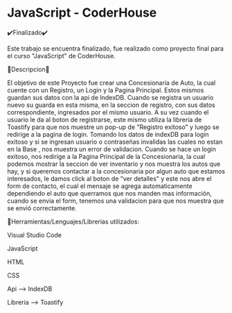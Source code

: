# JavaScript - CoderHouse
✔️Finalizado✔️

Este trabajo se encuentra finalizado, fue realizado como proyecto final para el curso "JavaScript" de CoderHouse.

📰Descripcion📰

El objetivo de este Proyecto fue crear una Concesionaria de Auto, la cual cuente con un Registro, un Login y la Pagina Principal.
Estos mismos guardan sus datos con la api de IndexDB. Cuando se registra un usuario nuevo su guarda en esta misma, en la seccion de registro, con sus datos correspondiente, ingresados por el mismo usuario.
A su vez cuando el usuario le da al boton de registrarse, este mismo utiliza la libreria de Toastify para que nos muestre un pop-up de "Registro exitoso" y luego se redirige a la pagina de login. Tomando los datos de indexDB para login exitoso y si se ingresan usuario o contraseñas invalidas las cuales no estan en la Base , nos muestra un error de validacion.
Cuando se hace un login exitoso, nos redirige a la Pagina Principal de la Concesionaria, la cual podemos mostrar la seccion de ver inventario y nos muestra los autos que hay, y si queremos contactar a la concesionaria por algun auto que estamos interesados, le damos click al boton de "ver detalles" y este nos abre el form de contacto, el cual el mensaje se agrega automaticamente dependiendo el auto que querramos que nos manden mas información, cuando se envia el form, tenemos una validacion para que nos muestra que se envió correctamente.

🔧Herramientas/Lenguajes/Librerias utilizados:

Visual Studio Code

JavaScript

HTML

CSS

Api --> IndexDB

Libreria --> Toastify
